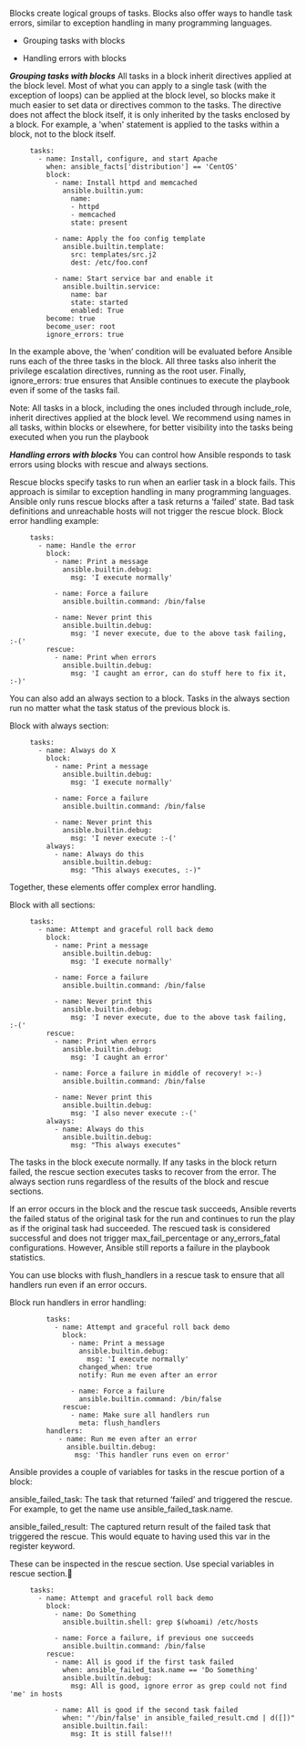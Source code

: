 <!--Blocks-->
Blocks create logical groups of tasks. Blocks also offer ways to handle task errors, similar to exception handling in many programming languages.

- Grouping tasks with blocks

- Handling errors with blocks

***Grouping tasks with blocks***
All tasks in a block inherit directives applied at the block level. Most of what you can apply to a single task (with the exception of loops) can be applied at the block level, 
so blocks make it much easier to set data or directives common to the tasks. The directive does not affect the block itself, it is only inherited by the tasks enclosed by a block. 
For example, a 'when' statement is applied to the tasks within a block, not to the block itself.

         tasks:
           - name: Install, configure, and start Apache
             when: ansible_facts['distribution'] == 'CentOS'
             block:
               - name: Install httpd and memcached
                 ansible.builtin.yum:
                   name:
                   - httpd
                   - memcached
                   state: present
        
               - name: Apply the foo config template
                 ansible.builtin.template:
                   src: templates/src.j2
                   dest: /etc/foo.conf
        
               - name: Start service bar and enable it
                 ansible.builtin.service:
                   name: bar
                   state: started
                   enabled: True
             become: true
             become_user: root
             ignore_errors: true

In the example above, the ‘when’ condition will be evaluated before Ansible runs each of the three tasks in the block. 
All three tasks also inherit the privilege escalation directives, running as the root user. 
Finally, ignore_errors: true ensures that Ansible continues to execute the playbook even if some of the tasks fail.

Note: All tasks in a block, including the ones included through include_role, inherit directives applied at the block level.
We recommend using names in all tasks, within blocks or elsewhere, for better visibility into the tasks being executed when you run the playbook

***Handling errors with blocks***
You can control how Ansible responds to task errors using blocks with rescue and always sections.

Rescue blocks specify tasks to run when an earlier task in a block fails. This approach is similar to exception handling in many programming languages. 
Ansible only runs rescue blocks after a task returns a ‘failed’ state. Bad task definitions and unreachable hosts will not trigger the rescue block.
Block error handling example:

         tasks:
           - name: Handle the error
             block:
               - name: Print a message
                 ansible.builtin.debug:
                   msg: 'I execute normally'
        
               - name: Force a failure
                 ansible.builtin.command: /bin/false
        
               - name: Never print this
                 ansible.builtin.debug:
                   msg: 'I never execute, due to the above task failing, :-('
             rescue:
               - name: Print when errors
                 ansible.builtin.debug:
                   msg: 'I caught an error, can do stuff here to fix it, :-)'
                   
You can also add an always section to a block. Tasks in the always section run no matter what the task status of the previous block is.

Block with always section:

         tasks:
           - name: Always do X
             block:
               - name: Print a message
                 ansible.builtin.debug:
                   msg: 'I execute normally'
        
               - name: Force a failure
                 ansible.builtin.command: /bin/false
        
               - name: Never print this
                 ansible.builtin.debug:
                   msg: 'I never execute :-('
             always:
               - name: Always do this
                 ansible.builtin.debug:
                   msg: "This always executes, :-)"
           
Together, these elements offer complex error handling.

Block with all sections:

         tasks:
           - name: Attempt and graceful roll back demo
             block:
               - name: Print a message
                 ansible.builtin.debug:
                   msg: 'I execute normally'
        
               - name: Force a failure
                 ansible.builtin.command: /bin/false
        
               - name: Never print this
                 ansible.builtin.debug:
                   msg: 'I never execute, due to the above task failing, :-('
             rescue:
               - name: Print when errors
                 ansible.builtin.debug:
                   msg: 'I caught an error'
        
               - name: Force a failure in middle of recovery! >:-)
                 ansible.builtin.command: /bin/false
        
               - name: Never print this
                 ansible.builtin.debug:
                   msg: 'I also never execute :-('
             always:
               - name: Always do this
                 ansible.builtin.debug:
                   msg: "This always executes"                   

The tasks in the block execute normally. 
If any tasks in the block return failed, the rescue section executes tasks to recover from the error. 
The always section runs regardless of the results of the block and rescue sections.

If an error occurs in the block and the rescue task succeeds, Ansible reverts the failed status of the original task for the run and continues to run the play as if the original task had succeeded. 
The rescued task is considered successful and does not trigger max_fail_percentage or any_errors_fatal configurations. However, Ansible still reports a failure in the playbook statistics.

You can use blocks with flush_handlers in a rescue task to ensure that all handlers run even if an error occurs.

Block run handlers in error handling:

             tasks:
               - name: Attempt and graceful roll back demo
                 block:
                   - name: Print a message
                     ansible.builtin.debug:
                       msg: 'I execute normally'
                     changed_when: true
                     notify: Run me even after an error
            
                   - name: Force a failure
                     ansible.builtin.command: /bin/false
                 rescue:
                   - name: Make sure all handlers run
                     meta: flush_handlers
             handlers:
                - name: Run me even after an error
                  ansible.builtin.debug:
                    msg: 'This handler runs even on error'

Ansible provides a couple of variables for tasks in the rescue portion of a block:

ansible_failed_task: The task that returned ‘failed’ and triggered the rescue. For example, to get the name use ansible_failed_task.name.

ansible_failed_result: The captured return result of the failed task that triggered the rescue. This would equate to having used this var in the register keyword.

These can be inspected in the rescue section. Use special variables in rescue section.

         tasks:
           - name: Attempt and graceful roll back demo
             block:
               - name: Do Something
                 ansible.builtin.shell: grep $(whoami) /etc/hosts
        
               - name: Force a failure, if previous one succeeds
                 ansible.builtin.command: /bin/false
             rescue:
               - name: All is good if the first task failed
                 when: ansible_failed_task.name == 'Do Something'
                 ansible.builtin.debug:
                   msg: All is good, ignore error as grep could not find 'me' in hosts
        
               - name: All is good if the second task failed
                 when: "'/bin/false' in ansible_failed_result.cmd | d([])"
                 ansible.builtin.fail:
                   msg: It is still false!!!                    